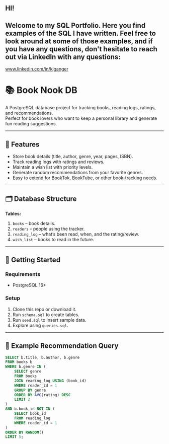 

## HI!

## Welcome to my SQL Portfolio. Here you find examples of the SQL I have written. Feel free to look around at some of those examples, and if you have any questions, don't hesitate to reach out via LinkedIn with any questions:
www.linkedin.com/in/kiganger


# 📚 Book Nook DB

A PostgreSQL database project for tracking books, reading logs, ratings, and recommendations.  
Perfect for book lovers who want to keep a personal library and generate fun reading suggestions.

---

## 📖 Features
- Store book details (title, author, genre, year, pages, ISBN).
- Track reading logs with ratings and reviews.
- Maintain a wish list with priority levels.
- Generate random recommendations from your favorite genres.
- Easy to extend for BookTok, BookTube, or other book-tracking needs.

---

## 🗂️ Database Structure
**Tables:**
1. `books` – book details.
2. `readers` – people using the tracker.
3. `reading_log` – what’s been read, when, and the rating/review.
4. `wish_list` – books to read in the future.

---

## 🚀 Getting Started
### Requirements
- PostgreSQL 16+  

### Setup
1. Clone this repo or download it.
2. Run `schema.sql` to create tables.
3. Run `seed.sql` to insert sample data.
4. Explore using `queries.sql`.

---

## 🧠 Example Recommendation Query
```sql
SELECT b.title, b.author, b.genre
FROM books b
WHERE b.genre IN (
    SELECT genre
    FROM books
    JOIN reading_log USING (book_id)
    WHERE reader_id = 1
    GROUP BY genre
    ORDER BY AVG(rating) DESC
    LIMIT 2
)
AND b.book_id NOT IN (
    SELECT book_id
    FROM reading_log
    WHERE reader_id = 1
)
ORDER BY RANDOM()
LIMIT 5;














